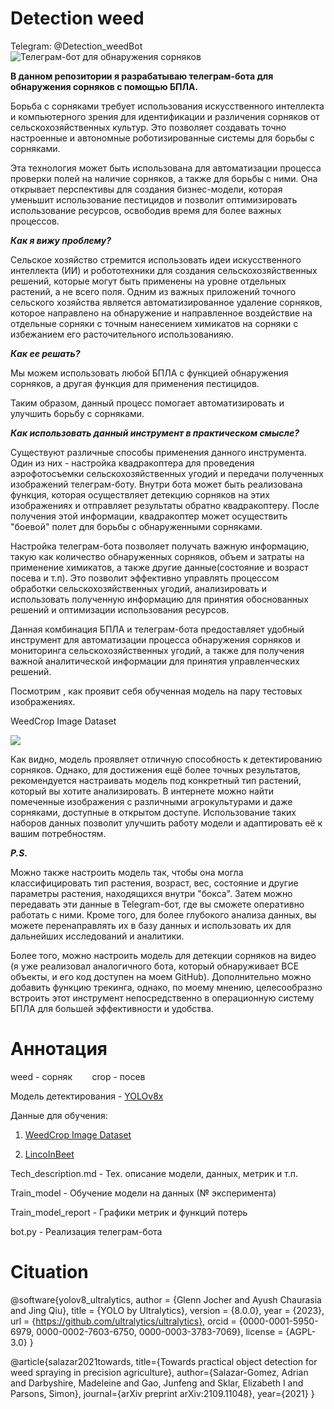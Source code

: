 # Detection weed
Telegram: @Detection_weedBot
![Телеграм-бот для обнаружения сорняков](https://dzen.ru/lz5XeGt8f/10r9mj118/735245wV/fn9p0Owp7jWtbQNjzIdirXti5mlNp1MkOAv61SkgtyP-WXr_J1fFsmdr8UB7-QBAYo3-dCLTZkE73L3mzkXZ5B9bGNB9-F5EiFlTQRjWsomrB5bsOLNWpakKy1VsRNanWyzcj0NWwXfijpeAa-mBspAvz5NkEfATnDuqQ_rAHHDeHzsWvN3OhezeIUANUzJ8q-E0O-5ks8OoCm81a_HDQc96qe1VJbHlgzx1Fx4tFnLgnU-jFTAysJwaqHNaE-20nDwqBOlP3hXNzmFCLLKzbdtgROmfRVEQawgs5ymyU2EeyvnMVTRxZPIdp0cfTuSDwN7_48bwgXGM-drw60MsRZ-NSLdpjkzWjd7zs36B4v6oETfI73SRAhkb74f7YMHTfRipfccWwbcBHPT1jo_HoAP_f6MHQaABjjloEQoy_GV-DsvV613eFa4dUEItk5Jc6FN1qJ0UImJqKQzVO9JRgD7Z6U909rE2cz9k9dyOxCAzjw_g10PgQG15CtPbEx-2Ln_7xOudfxZtXsIAffDTbcqjB6suptEQaqqftMsSY6B-i7vONuUT17KORmf93dfRoQzvshUScWOuy3sC6-Ed9G0t67Q7jC6W7F3R4s7y4i6bI5dpjUYTg5kKbVeY86OyHImKLnT10BdgHnf0f67XIYGdnoGE4fMCDjgowpjwHAeeLtgXiO98hj-_QNIcIVCN-xM1-w0UUfKbGExkG6GjYH0JiU-FR2IVc99UR7_-pHBBzczBxRExg165-DLr4uzFnn1KxHh-DmfeXJITnfGQTPpiNtmcxXMCyQi9N8uQYXN_CMv99MZjl5D91BX87GWxUw_s4sRwoAMdKqhC2vFvhC1fC4eJj04Vvi1yUB0T0Gypw0S6n9QBoDtrnEYpo7EQ3jtJjlY3M-VBT_ZH_H3Vw5J9LSBlYbGj3GuJwpmib7WcDEtnCj2Ndi5MUTDN46KPqKDWSP6mkhG7e623CBFz0RzKC-1GNqJVMB9GNb-_hKBizw8yd1Agck6LuSPIIN71XDyrxlrN3gT9jqHx_8HTnguA5biv1_GxyRs-FwoDccN-OOnsR1VAxFDOZpZfjlYjIr8_IAazsxPNSemQm8K-xu1f6sRITS2kTT1AY9zhsF2rwxd63zZhoCkYLMYo0UBxLzsYfVaW8mSiv1aH_mwkASC-nPLnY7FibFsK8zsh3uW-fOgkCiwslD8tADAdI1HOyFMH-SxX0UPbau5XGDODkdwriZ0llSMFUP3m9-wdpKNzf_-S5qORQ56p-LA4Uv8Gfr54Fftf_Ta9zCARvCOyX_vDRJv9dOKx-Es8Vvgy0sFu6qm959ShJULehsX9vxaCMKxOICWzM2EeyipjSCFf1s39K8TofFxEjO1z47-i0M2r8ZZJnUZiE8i5jRWrU-JhbBl4n3Y2cRcD36YHvb3Vk7C_vIAFceOAPCi7wMugf9R9DXnWGa_Mxt08cUHd4RP8C7Jmip0lQXGYKf1GGTFg0dya-C8mteP20m41BdwfFlHgrk7wdKMgIKy4GGHb0R33XDyY94hvjpQvHDNjr2Kh3slgZ_mNV3FT6bv-12nBE-AOSbp-VVUhxRL-drZO_nXgUxztc1egY6JcyUuh2xBvtq1tObX5z44Uvl4TAK7DkpwKIyd6DWVSYsuKnHVJ8zOxPjlLTgX3MAWRLbV1DB4U0SF8_tBmgkBz_2lo4YuAXTaerIrVKL_c1G__EWB_ALBNqYJ0WQ5EEfJ6aY6lmDES885p2B8ndSGWwJ3nR6ytFIBw352wBwGhATw6q6MoMh_HH85Ll8uPrkb_jRMi35IArGvSh1jMlRAgWFgu1fmDEbE-KJp_BYfTVVHtpocPzfSjsp2twldBg2AMGAoSqiAd5h3cyFe6zh8UD2zy0t8BoI7oYnd4jxSz8PqJrORZ4wHDH5sIPcXEkaWwD2UFbm-E4eJ9zwFUsHPSrgt4Y0oyrOZ8DNjXyhwtNZwOo5ANM)

**В данном репозитории я разрабатываю телеграм-бота для обнаружения сорняков с помощью БПЛА.**

Борьба с сорняками требует использования искусственного интеллекта и компьютерного зрения для идентификации и различения сорняков от сельскохозяйственных культур. Это позволяет создавать точно настроенные и автономные роботизированные системы для борьбы с сорняками.

Эта технология может быть использована для автоматизации процесса проверки полей на наличие сорняков, а также для борьбы с ними. Она открывает перспективы для создания бизнес-модели, которая уменьшит использование пестицидов и позволит оптимизировать использование ресурсов, освободив время для более важных процессов.

***Как я вижу проблему?***

Сельское хозяйство стремится использовать идеи искусственного интеллекта (ИИ) и робототехники для создания сельскохозяйственных решений, которые могут быть применены на уровне отдельных растений, а не всего поля. Одним из важных приложений точного сельского хозяйства является автоматизированное удаление сорняков, которое направлено на обнаружение и направленное воздействие на отдельные сорняки с точным нанесением химикатов на сорняки с избежанием его расточительного использованияю.

***Как ее решать?***

Мы можем использовать любой БПЛА с функцией обнаружения сорняков, а другая функция для применения пестицидов.

Таким образом, данный процесс помогает автоматизировать и улучшить борьбу с сорняками.


***Как использовать данный инструмент в практическом смысле?***

Существуют различные способы применения данного инструмента. Один из них - настройка квадракоптера для проведения аэрофотосъемки сельскохозяйственных угодий и передачи полученных изображений телеграм-боту. Внутри бота может быть реализована функция, которая осуществляет детекцию сорняков на этих изображениях и отправляет результаты обратно квадракоптеру. После получения этой информации, квадракоптер может осуществить "боевой" полет для борьбы с обнаруженными сорняками.

Настройка телеграм-бота позволяет получать важную информацию, такую как количество обнаруженных сорняков, объем и затраты на применение химикатов, а также другие данные(состояние и возраст посева и т.п). Это позволит эффективно управлять процессом обработки сельскохозяйственных угодий, анализировать и использовать полученную информацию для принятия обоснованных решений и оптимизации использования ресурсов.

Данная комбинация БПЛА и телеграм-бота предоставляет удобный инструмент для автоматизации процесса обнаружения сорняков и мониторинга сельскохозяйственных угодий, а также для получения важной аналитической информации для принятия управленческих решений.

Посмотрим , как проявит себя обученная модель на пару тестовых изображениях.

WeedCrop Image Dataset

![](https://github.com/Fordreign/Tg_bot_detection_weed/assets/69246960/0c8a62de-bf36-406d-8227-f34ea453215f)

Как видно, модель проявляет отличную способность к детектированию сорняков. Однако, для достижения ещё более точных результатов, рекомендуется настраивать модель под конкретный тип растений, который вы хотите анализировать.
В интернете можно найти помеченные изображения с различными агрокультурами и даже сорняками, доступные в открытом доступе. Использование таких наборов данных позволит улучшить работу модели и адаптировать её к вашим потребностям.

***P.S.***

Можно также настроить модель так, чтобы она могла классифицировать тип растения, возраст, вес, состояние и другие параметры растения, находящихся внутри "бокса". Затем можно передавать эти данные в Telegram-бот, где вы сможете оперативно работать с ними. Кроме того, для более глубокого анализа данных, вы можете перенаправлять их в базу данных и использовать их для дальнейших исследований и аналитики.

Более того, можно настроить модель для детекции сорняков на видео (я уже реализовал аналогичного бота, который обнаруживает ВСЕ объекты, и его код доступен на моем GitHub). Дополнительно можно добавить функцию трекинга, однако, по моему мнению, целесообразно встроить этот инструмент непосредственно в операционную систему БПЛА для большей эффективности и удобства.

# Аннотация

weed - сорняк &nbsp;&nbsp;&nbsp;&nbsp;&nbsp;&nbsp; crop - посев

Модель детектирования - [YOLOv8x](https://docs.ultralytics.com/models/yolov8)

Данные для обучения: 

1. [WeedCrop Image Dataset](https://www.kaggle.com/datasets/vinayakshanawad/weedcrop-image-dataset)

2. [LincoInBeet](https://datasets.activeloop.ai/docs/ml/datasets/lincolnbeet-dataset/#lincoinbeet-dataset)

Tech_description.md - Тех. описание модели, данных, метрик и т.п.

Train_model - Обучение модели на данных (№ эксперимента)

Train_model_report - Графики метрик и функций потерь

bot.py - Реализация телеграм-бота

# Cituation

@software{yolov8_ultralytics,
  author       = {Glenn Jocher and Ayush Chaurasia and Jing Qiu},
  title        = {YOLO by Ultralytics},
  version      = {8.0.0},
  year         = {2023},
  url          = {https://github.com/ultralytics/ultralytics},
  orcid        = {0000-0001-5950-6979, 0000-0002-7603-6750, 0000-0003-3783-7069},
  license      = {AGPL-3.0}
}

@article{salazar2021towards,
  title={Towards practical object detection for weed spraying
  in precision agriculture},
  author={Salazar-Gomez, Adrian and Darbyshire, Madeleine and Gao,
  Junfeng and Sklar, Elizabeth I and Parsons, Simon},
  journal={arXiv preprint arXiv:2109.11048},
  year={2021}
}
